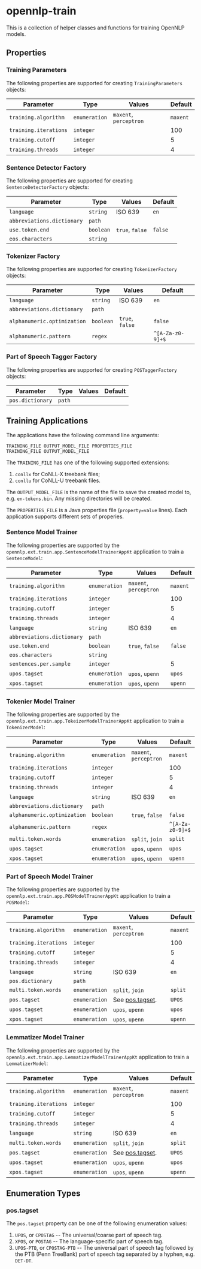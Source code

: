 # opennlp-train
This is a collection of helper classes and functions for training OpenNLP
models.

## Properties

### Training Parameters
The following properties are supported for creating `TrainingParameters`
objects:

| Parameter             | Type          | Values                 | Default  |
|-----------------------|---------------|------------------------|----------|
| `training.algorithm`  | `enumeration` | `maxent`, `perceptron` | `maxent` |
| `training.iterations` | `integer`     |                        | 100      |
| `training.cutoff`     | `integer`     |                        | 5        |
| `training.threads`    | `integer`     |                        | 4        |

### Sentence Detector Factory
The following properties are supported for creating `SentenceDetectorFactory`
objects:

| Parameter                   | Type      | Values          | Default |
|-----------------------------|-----------|-----------------|---------|
| `language`                  | `string`  | ISO 639         | `en`    |
| `abbreviations.dictionary`  | `path`    |                 |         |
| `use.token.end`             | `boolean` | `true`, `false` | `false` |
| `eos.characters`            | `string`  |                 |         |

### Tokenizer Factory
The following properties are supported for creating `TokenizerFactory` objects:

| Parameter                   | Type      | Values          | Default          |
|-----------------------------|-----------|-----------------|------------------|
| `language`                  | `string`  | ISO 639         | `en`             |
| `abbreviations.dictionary`  | `path`    |                 |                  |
| `alphanumeric.optimization` | `boolean` | `true`, `false` | `false`          |
| `alphanumeric.pattern`      | `regex`   |                 | `^[A-Za-z0-9]+$` |

### Part of Speech Tagger Factory
The following properties are supported for creating `POSTaggerFactory` objects:

| Parameter         | Type   | Values | Default |
|-------------------|--------|--------|---------|
| `pos.dictionary`  | `path` |        |         |

## Training Applications
The applications have the following command line arguments:

    TRAINING_FILE OUTPUT_MODEL_FILE PROPERTIES_FILE
    TRAINING_FILE OUTPUT_MODEL_FILE

The `TRAINING_FILE` has one of the following supported extensions:
1. `conllx` for CoNLL-X treebank files;
2. `conllu` for CoNLL-U treebank files.

The `OUTPUT_MODEL_FILE` is the name of the file to save the created model to,
e.g. `en-tokens.bin`. Any missing directories will be created.

The `PROPERTIES_FILE` is a Java properties file (`property=value` lines). Each
application supports different sets of properies.

### Sentence Model Trainer
The following properties are supported by the
`opennlp.ext.train.app.SentenceModelTrainerAppKt` application to train a
`SentenceModel`:

| Parameter                   | Type          | Values                              | Default          |
|-----------------------------|---------------|-------------------------------------|------------------|
| `training.algorithm`        | `enumeration` | `maxent`, `perceptron`              | `maxent`         |
| `training.iterations`       | `integer`     |                                     | 100              |
| `training.cutoff`           | `integer`     |                                     | 5                |
| `training.threads`          | `integer`     |                                     | 4                |
| `language`                  | `string`      | ISO 639                             | `en`             |
| `abbreviations.dictionary`  | `path`        |                                     |                  |
| `use.token.end`             | `boolean`     | `true`, `false`                     | `false`          |
| `eos.characters`            | `string`      |                                     |                  |
| `sentences.per.sample`      | `integer`     |                                     | 5                |
| `upos.tagset`               | `enumeration` | `upos`, `upenn`                     | `upos`           |
| `xpos.tagset`               | `enumeration` | `upos`, `upenn`                     | `upenn`          |

### Tokenier Model Trainer
The following properties are supported by the
`opennlp.ext.train.app.TokeizerModelTrainerAppKt` application to train a
`TokenizerModel`:

| Parameter                   | Type          | Values                              | Default          |
|-----------------------------|---------------|-------------------------------------|------------------|
| `training.algorithm`        | `enumeration` | `maxent`, `perceptron`              | `maxent`         |
| `training.iterations`       | `integer`     |                                     | 100              |
| `training.cutoff`           | `integer`     |                                     | 5                |
| `training.threads`          | `integer`     |                                     | 4                |
| `language`                  | `string`      | ISO 639                             | `en`             |
| `abbreviations.dictionary`  | `path`        |                                     |                  |
| `alphanumeric.optimization` | `boolean`     | `true`, `false`                     | `false`          |
| `alphanumeric.pattern`      | `regex`       |                                     | `^[A-Za-z0-9]+$` |
| `multi.token.words`         | `enumeration` | `split`, `join`                     | `split`          |
| `upos.tagset`               | `enumeration` | `upos`, `upenn`                     | `upos`           |
| `xpos.tagset`               | `enumeration` | `upos`, `upenn`                     | `upenn`          |

### Part of Speech Model Trainer
The following properties are supported by the
`opennlp.ext.train.app.POSModelTrainerAppKt` application to train a `POSModel`:

| Parameter             | Type          | Values                              | Default  |
|-----------------------|---------------|-------------------------------------|----------|
| `training.algorithm`  | `enumeration` | `maxent`, `perceptron`              | `maxent` |
| `training.iterations` | `integer`     |                                     | 100      |
| `training.cutoff`     | `integer`     |                                     | 5        |
| `training.threads`    | `integer`     |                                     | 4        |
| `language`            | `string`      | ISO 639                             | `en`     |
| `pos.dictionary`      | `path`        |                                     |          |
| `multi.token.words`   | `enumeration` | `split`, `join`                     | `split`  |
| `pos.tagset`          | `enumeration` | See [pos.tagset](#postagset).       | `UPOS`   |
| `upos.tagset`         | `enumeration` | `upos`, `upenn`                     | `upos`   |
| `xpos.tagset`         | `enumeration` | `upos`, `upenn`                     | `upenn`  |

### Lemmatizer Model Trainer
The following properties are supported by the
`opennlp.ext.train.app.LemmatizerModelTrainerAppKt` application to train a
`LemmatizerModel`:

| Parameter             | Type          | Values                              | Default  |
|-----------------------|---------------|-------------------------------------|----------|
| `training.algorithm`  | `enumeration` | `maxent`, `perceptron`              | `maxent` |
| `training.iterations` | `integer`     |                                     | 100      |
| `training.cutoff`     | `integer`     |                                     | 5        |
| `training.threads`    | `integer`     |                                     | 4        |
| `language`            | `string`      | ISO 639                             | `en`     |
| `multi.token.words`   | `enumeration` | `split`, `join`                     | `split`  |
| `pos.tagset`          | `enumeration` | See [pos.tagset](#postagset).       | `UPOS`   |
| `upos.tagset`         | `enumeration` | `upos`, `upenn`                     | `upos`   |
| `xpos.tagset`         | `enumeration` | `upos`, `upenn`                     | `upenn`  |

## Enumeration Types

### pos.tagset
The `pos.tagset` property can be one of the following enumeration values:
1. `UPOS`, or `CPOSTAG` -- The universal/coarse part of speech tag.
2. `XPOS`, or `POSTAG` -- The language-specific part of speech tag.
3. `UPOS-PTB`, or `CPOSTAG-PTB` -- The universal part of speech tag followed by the PTB (Penn TreeBank)
   part of speech tag separated by a hyphen, e.g. `DET-DT`.
